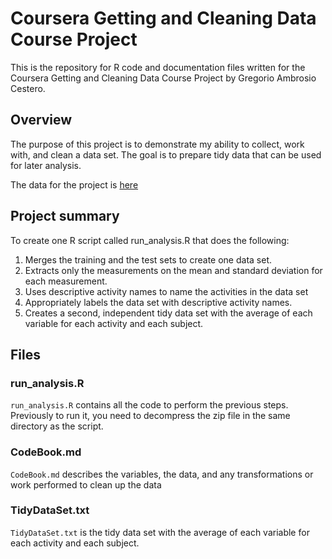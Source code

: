 # Coursera Getting and Cleaning Data Course Project

This is the repository for R code and documentation files written for the Coursera Getting and Cleaning Data Course Project by Gregorio Ambrosio Cestero.

## Overview

The purpose of this project is to demonstrate my ability to collect, work with, and clean a data set. The goal is to prepare tidy data that can be used for later analysis.

The data for the project is [here](https://d396qusza40orc.cloudfront.net/getdata%2Fprojectfiles%2FUCI%20HAR%20Dataset.zip )

## Project summary
 To create one R script called run_analysis.R that does the following: 
1. Merges the training and the test sets to create one data set.
2. Extracts only the measurements on the mean and standard deviation for each measurement. 
3. Uses descriptive activity names to name the activities in the data set
4. Appropriately labels the data set with descriptive activity names. 
5. Creates a second, independent tidy data set with the average of each variable for each activity and each subject. 

## Files 
### run_analysis.R
`run_analysis.R` contains all the code to perform the previous steps. Previously to run it, you need to decompress the zip file in the same directory as the script.

### CodeBook.md
`CodeBook.md` describes the variables, the data, and any transformations or work performed to clean up the data 

### TidyDataSet.txt
`TidyDataSet.txt`  is the tidy data set with the average of each variable for each activity and each subject.
